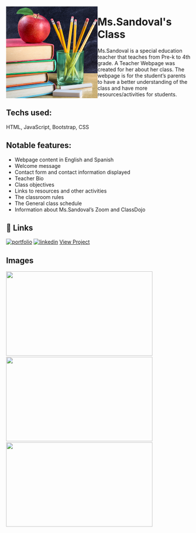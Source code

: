 <a href="url"><img src="assets/apple_icon.jpg" align="left" height="250" width="250" ></a>

# Ms.Sandoval's Class

Ms.Sandoval is a special education teacher that teaches from Pre-k to 4th grade. A Teacher Webpage was created for her about her class. The webpage is for the student’s parents to have a better understanding of the class and have more resources/activities for students.

## Techs used:

HTML, JavaScript, Bootstrap, CSS

## Notable features:

- Webpage content in English and Spanish
- Welcome message
- Contact form and contact information displayed
- Teacher Bio
- Class objectives
- Links to resources and other activities
- The classroom rules
- The General class schedule
- Information about Ms.Sandoval’s Zoom and ClassDojo

## 🔗 Links

[![portfolio](https://img.shields.io/badge/my_portfolio-000?style=for-the-badge&logo=ko-fi&logoColor=white)](https://katherinempeterson.com/)
[![linkedin](https://img.shields.io/badge/linkedin-0A66C2?style=for-the-badge&logo=linkedin&logoColor=white)](https://www.linkedin.com/in/sergio-mendoza-software-developer/)
[View Project](https://sergiomendozer.github.io/Ms.Sandovals-Class/)

## Images
<a href="url"><img src="/img/ms.sandovals_homepage.png" height="230" width="400" ></a>
<a href="url"><img src="/img/Ms.sandoval_schedule.png" height="230" width="400" ></a>
<a href="url"><img src="/img/Ms.sandoval_contact_info.png" height="230" width="400" ></a>
